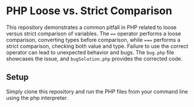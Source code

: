 # PHP Loose vs. Strict Comparison

This repository demonstrates a common pitfall in PHP related to loose versus strict comparison of variables.  The `==` operator performs a loose comparison, converting types before comparison, while `===` performs a strict comparison, checking both value and type.  Failure to use the correct operator can lead to unexpected behavior and bugs.  The `bug.php` file showcases the issue, and `bugSolution.php` provides the corrected code.

## Setup

Simply clone this repository and run the PHP files from your command line using the php interpreter.